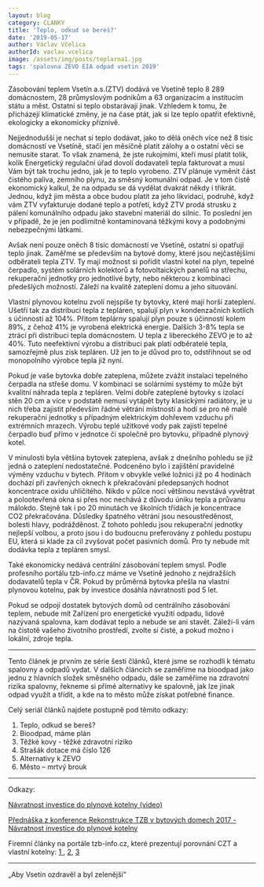 ```yaml
---
layout: blog
category: CLANKY
title: 'Teplo, odkud se bereš?'
date: '2019-05-17'
author: Václav Včelica
authorId: vaclav.vcelica
image: /assets/img/posts/teplarna1.jpg
tags: 'spalovna ZEVO EIA odpad vsetin 2019'
---
```

Zásobování teplem Vsetín a.s.(ZTV) dodává ve Vsetíně teplo 8 289 domácnostem, 28 průmyslovým podnikům a 63 organizacím a institucím státu a měst. Ostatní si teplo obstarávají jinak. Vzhledem k tomu, že přicházejí klimatické změny, je na čase ptát, jak si lze teplo opatřit efektivně, ekologicky a ekonomicky příznivě.

Nejjednodušší je nechat si teplo dodávat, jako to dělá oněch více než 8 tisíc domácností ve Vsetíně, stačí jen měsíčně platit zálohy a o ostatní věci se nemusíte starat. To však znamená, že jste rukojmími, kteří musí platit tolik, kolik Energetický regulační úřad dovolí dodavateli tepla fakturovat a musí Vám být tak trochu jedno, jak je to teplo vyrobeno. ZTV plánuje vyměnit část čistého paliva, zemního plynu, za směsný komunální odpad. Je v tom čistě ekonomický kalkul, že na odpadu se dá vydělat dvakrát někdy i třikrát. Jednou, když jim města a obce budou platit za jeho likvidaci, podruhé, když vám ZTV vyfakturuje dodané teplo a potřetí, když ZTV prodá strusku z pálení komunálního odpadu jako stavební materiál do silnic. To poslední jen v případě, že je jen podlimitně kontaminovaná těžkými kovy a podobnými nebezpečnými látkami.

Avšak není pouze oněch 8 tisíc domácností ve Vsetíně, ostatní si opatřují teplo jinak. Zaměřme se především na bytové domy, které jsou nejčastějšími odběrateli tepla ZTV. Ty mají možnost si pořídit vlastní kotel na plyn, tepelné čerpadlo, systém solárních kolektorů a fotovoltaických panelů na střechu, rekuperační jednotky pro jednotlivé byty, nebo některou z kombinaci předešlých možností. Záleží na kvalitě zateplení domu a jeho situování.

Vlastní plynovou kotelnu zvolí nejspíše ty bytovky, které mají horší zateplení. Ušetří tak za distribuci tepla z tepláren, spalují plyn v kondenzačních kotlích s účinností až 104%. Přitom teplárny spalují plyn pouze s účinností kolem 89%, z čehož 41% je vyrobená elektrická energie. Dalších 3-8% tepla se ztrácí při distribuci tepla domácnostem. U tepla z libereckého ZEVO je to až 40%. Tuto neefektivní výrobu a distribuci pak platí odběratelé tepla, samozřejmě plus zisk tepláren. Už jen to je důvod pro to, odstřihnout se od monopolního výrobce tepla již nyní.

Pokud je vaše bytovka dobře zateplena, můžete zvážit instalaci tepelného čerpadla na střeše domu. V kombinaci se solárními systémy to může být kvalitní náhrada tepla z tepláren. Velmi dobře zateplené bytovky s izolací stěn 20 cm a více v podstatě nemusí vytápět byty klasickými radiátory, je u nich třeba zajistit především řádné větrání místností a hodí se pro ně malé rekuperační jednotky  s případným elektrickým dohřevem vzduchu při extrémních mrazech. Výrobu teplé užitkové vody pak zajistí tepelné čerpadlo buď přímo v jednotce či společně pro bytovku, případně plynový kotel.

V minulosti byla většina bytovek zateplena, avšak z dnešního pohledu se již jedná o zateplení nedostatečné. Podceněno bylo i zajištění pravidelné výměny vzduchu v bytech. Přitom v obvykle velké ložnici již po 4 hodinách dochází při zavřených oknech k překračování předepsaných hodnot koncentrace oxidu uhličitého. Nikdo v půlce noci většinou nevstává vyvětrat a polootevřená okna si přes noc nechává z důvodu úniku tepla a průvanu málokdo. Stejně tak i po 20 minutách ve školních třídách je koncentrace CO2 překračována. Důsledky špatného větrání jsou nesoustředěnost, bolesti hlavy, podrážděnost. Z tohoto pohledu jsou rekuperační jednotky nejlepší volbou, a proto jsou i do budoucnu preferovány z pohledu postupu EU, která si klade za cíl zvyšovat počet pasivních domů. Pro ty nebude mít dodávka tepla z tepláren smysl.

Také ekonomicky nedává centrální zásobování teplem smysl. Podle profesního portálu tzb-info.cz máme ve Vsetíně jednoho z nejdražších dodavatelů tepla v ČR. Pokud by průměrná bytovka přešla na vlastní plynovou kotelnu, pak by investice dosáhla návratnosti pod 5 let.

Pokud se odpojí dostatek bytových domů od centrálního zásobování teplem, nebude mít Zařízení pro energetické využití odpadu, lidově nazývaná spalovna, kam dodávat teplo a nebude se ani stavět. Záleží-li vám na čistotě vašeho životního prostředí, zvolte si čisté, a pokud možno i lokální, zdroje tepla.

- - -

Tento článek je prvním ze série šesti článků, které jsme se rozhodli k tématu spalovny a odpadů vydat. V dalších článcích se zaměříme na bioodpad jako jednu z hlavních složek směsného odpadu, dále se zaměříme na zdravotní rizika spalovny, řekneme si přímé alternativy ke spalovně, jak lze jinak odpad využít a třídit, a kde na to město může získat potřebné finance.

Celý seriál článků najdete postupně pod těmito odkazy:
1. Teplo, odkud se bereš?
2. Bioodpad, máme plán
3. Těžké kovy - těžké zdravotní riziko
4. Strašák dotace má číslo 126
5. Alternativy k ZEVO
6. Město – mrtvý brouk

- - -

Odkazy:

<a href="https://youtu.be/e-a3_FyEnS0">Návratnost investice do plynové kotelny (video)</a>

<a href="/assets/pdf/EIA_Vsetin_posudek.pdf">Přednáška z konference Rekonstrukce TZB v bytových domech 2017 - Návratnost investice do plynové kotelny</a>

Firemní články na portále tzb-info.cz, které prezentují porovnání CZT a vlastní kotelny: <a href="https://vytapeni.tzb-info.cz/tepelna-cerpadla/9621-vytapeni-bytoveho-domu-tepelna-cerpadla-a-plynovy-kotel">1  </a>, <a href="https://vytapeni.tzb-info.cz/vytapime-plynem/15833-kotelna-bytoveho-domu-po-10-letech-provozu">2</a>, <a href="https://vytapeni.tzb-info.cz/vytapime-plynem/10912-kolik-stoji-nova-plynova-kotelna-pri-odpojeni-od-czt-a-jak-ji-zaplatit">3</a>

- - -

„Aby Vsetín ozdravěl a byl zelenější“
